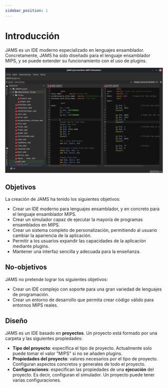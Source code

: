 ```yaml
---
sidebar_position: 1
---
```


# Introducción

JAMS es un IDE moderno especializado en lenguajes ensamblador. Concretamente, JAMS ha sido diseñado para el lenguaje
ensamblador MIPS, y se puede extender su funcionamiento con el uso de plugins.

![Jams](/img/JAMS-1.png)

## Objetivos

La creación de JAMS ha tenido los siguientes objetivos:

- Crear un IDE moderno para lenguajes ensamblador, y en concreto para el lenguaje ensamblador MIPS.
- Crear un simulador capaz de ejecutar la mayoría de programas ensamblados en MIPS.
- Crear un sistema completo de personalización, permitiendo al usuario cambiar la apariencia de la aplicación.
- Permitir a los usuarios expandir las capacidades de la aplicación mediante plugins.
- Mantener una interfaz sencilla y adecuada para la enseñanza.

## No-objetivos

JAMS no pretende lograr los siguientes objetivos:

- Crear un IDE complejo con soporte para una gran variedad de lenguajes de programación.
- Crear un entorno de desarrollo que permita crear código válido para entornos MIPS reales.

## Diseño

JAMS es un IDE basado en **proyectos**. Un proyecto está formado por una carpeta y las siguientes propiedades:

- **Tipo del proyecto**: especifica el tipo de proyecto. Actualmente solo puede tomar el valor "MIPS" si no se añaden
  plugins.
- **Propiedades del proyecto**: valores necesarios por el tipo de proyecto. Configuran aspectos concretos y generales de
  todo el proyecto.
- **Configuraciones**: especifican las propiedades de una **ejecución** del proyecto. Es decir, configuran el simulador. Un
  proyecto puede tener varias configuraciones.
